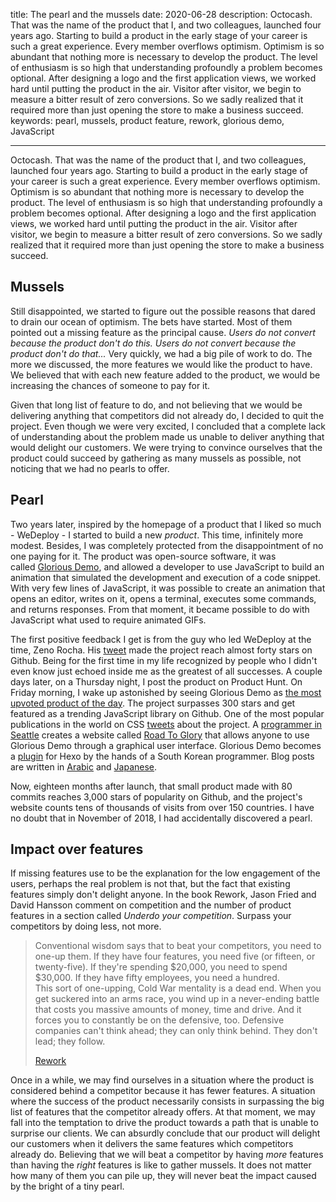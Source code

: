 title: The pearl and the mussels
date: 2020-06-28
description: Octocash. That was the name of the product that I, and two colleagues, launched four years ago. Starting to build a product in the early stage of your career is such a great experience. Every member overflows optimism. Optimism is so abundant that nothing more is necessary to develop the product. The level of enthusiasm is so high that understanding profoundly a problem becomes optional. After designing a logo and the first application views, we worked hard until putting the product in the air. Visitor after visitor, we begin to measure a bitter result of zero conversions. So we sadly realized that it required more than just opening the store to make a business succeed.
keywords: pearl, mussels, product feature, rework, glorious demo, JavaScript

---

Octocash. That was the name of the product that I, and two colleagues, launched four years ago. Starting to build a product in the early stage of your career is such a great experience. Every member overflows optimism. Optimism is so abundant that nothing more is necessary to develop the product. The level of enthusiasm is so high that understanding profoundly a problem becomes optional. After designing a logo and the first application views, we worked hard until putting the product in the air. Visitor after visitor, we begin to measure a bitter result of zero conversions. So we sadly realized that it required more than just opening the store to make a business succeed.

## Mussels

Still disappointed, we started to figure out the possible reasons that dared to drain our ocean of optimism. The bets have started. Most of them pointed out a missing feature as the principal cause. *Users do not convert because the product don't do this. Users do not convert because the product don't do that...* Very quickly, we had a big pile of work to do. The more we discussed, the more features we would like the product to have. We believed that with each new feature added to the product, we would be increasing the chances of someone to pay for it.

Given that long list of feature to do, and not believing that we would be delivering anything that competitors did not already do, I decided to quit the project. Even though we were very excited, I concluded that a complete lack of understanding about the problem made us unable to deliver anything that would delight our customers. We were trying to convince ourselves that the product could succeed by gathering as many mussels as possible, not noticing that we had no pearls to offer.

## Pearl

Two years later, inspired by the homepage of a product that I liked so much - WeDeploy - I started to build a new *product*. This time, infinitely more modest. Besides, I was completely protected from the disappointment of no one paying for it. The product was open-source software, it was called [Glorious Demo](https://glorious.codes/demo), and allowed a developer to use JavaScript to build an animation that simulated the development and execution of a code snippet. With very few lines of JavaScript, it was possible to create an animation that opens an editor, writes on it, opens a terminal, executes some commands, and returns responses. From that moment, it became possible to do with JavaScript what used to require animated GIFs.

The first positive feedback I get is from the guy who led WeDeploy at the time, Zeno Rocha. His [tweet](https://twitter.com/zenorocha/status/1057275408935194625) made the project reach almost forty stars on Github. Being for the first time in my life recognized by people who I didn't even know just echoed inside me as the greatest of all successes. A couple days later, on a Thursday night, I post the product on Product Hunt. On Friday morning, I wake up astonished by seeing Glorious Demo as [the most upvoted product of the day](https://www.producthunt.com/posts/glorious-demo). The project surpasses 300 stars and get featured as a trending JavaScript library on Github. One of the most popular publications in the world on CSS [tweets](https://twitter.com/css/status/1060325303459962882) about the project. A [programmer in Seattle](https://twitter.com/jnthnhw/status/1060209206685564929) creates a website called [Road To Glory](https://roadtoglory.netlify.app/) that allows anyone to use Glorious Demo through a graphical user interface. Glorious Demo becomes a [plugin](https://heowc.dev/2018/11/14/introduction-hexo-tag-gdemo/) for Hexo by the hands of a South Korean programmer. Blog posts are written in [Arabic](https://www.majidonline.com/article/%D9%85%D8%B9%D8%B1%D9%81%DB%8C_%DB%8C%DA%A9_%D8%B1%D8%A7%D9%87_%D8%A2%D8%B3%D8%A7%D9%86_%D9%88_%D8%B2%DB%8C%D8%A8%D8%A7_%D8%A8%D8%B1%D8%A7%DB%8C_%D9%86%D9%85%D8%A7%DB%8C%D8%B4_%DA%A9%D8%AF%D9%87%D8%A7%DB%8C_%D8%A8%D8%B1%D9%86%D8%A7%D9%85%D9%87_%D8%A8%D8%B5%D9%88%D8%B1%D8%AA_%D8%A7%D9%86%DB%8C%D9%85%DB%8C%D8%B4%D9%86.html) and [Japanese](https://paiza.hatenablog.com/entry/2019/01/16/JavaScript%E3%81%A7%E3%82%BD%E3%83%BC%E3%82%B9%E3%82%B3%E3%83%BC%E3%83%89%E3%82%84%E3%82%B3%E3%83%9E%E3%83%B3%E3%83%89%E6%93%8D%E4%BD%9C%E3%82%92%E3%82%A2%E3%83%8B%E3%83%A1%E3%83%BC%E3%82%B7%E3%83%A7).

Now, eighteen months after launch, that small product made with 80 commits reaches 3,000 stars of popularity on Github, and the project's website counts tens of thousands of visits from over 150 countries. I have no doubt that in November of 2018, I had accidentally discovered a pearl.

## Impact over features

If missing features use to be the explanation for the low engagement of the users, perhaps the real problem is not that, but the fact that existing features simply don't delight anyone. In the book Rework, Jason Fried and David Hansson comment on competition and the number of product features in a section called *Underdo your competition*. Surpass your competitors by doing less, not more.

> Conventional wisdom says that to beat your competitors, you need to one-up them. If they have four features, you need five (or fifteen, or twenty-five). If they're spending $20,000, you need to spend $30,000. If they have fifty employees, you need a hundred.\
> This sort of one-upping, Cold War mentality is a dead end. When you get suckered into an arms race, you wind up in a never-ending battle that costs you massive amounts of money, time and drive. And it forces you to constantly be on the defensive, too. Defensive companies can't think ahead; they can only think behind. They don't lead; they follow.
>
> [Rework](https://www.thriftbooks.com/w/rework_david-heinemeier-hansson_jason-fried/246388/#isbn=0307463745&idiq=3992062)

Once in a while, we may find ourselves in a situation where the product is considered behind a competitor because it has fewer features. A situation where the success of the product necessarily consists in surpassing the big list of features that the competitor already offers. At that moment, we may fall into the temptation to drive the product towards a path that is unable to surprise our clients. We can absurdly conclude that our product will delight our customers when it delivers the same features which competitors already do. Believing that we will beat a competitor by having *more* features than having the *right* features is like to gather mussels. It does not matter how many of them you can pile up, they will never beat the impact caused by the bright of a tiny pearl.
